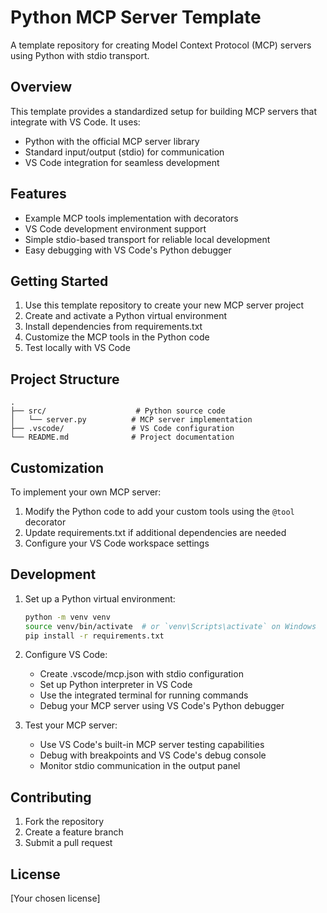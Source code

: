 # Python MCP Server Template

A template repository for creating Model Context Protocol (MCP) servers using Python with stdio transport.

## Overview

This template provides a standardized setup for building MCP servers that integrate with VS Code. It uses:
- Python with the official MCP server library
- Standard input/output (stdio) for communication
- VS Code integration for seamless development

## Features

- Example MCP tools implementation with decorators
- VS Code development environment support
- Simple stdio-based transport for reliable local development
- Easy debugging with VS Code's Python debugger

## Getting Started

1. Use this template repository to create your new MCP server project
2. Create and activate a Python virtual environment
3. Install dependencies from requirements.txt
4. Customize the MCP tools in the Python code
5. Test locally with VS Code

## Project Structure

```
.
├── src/                    # Python source code
│   └── server.py          # MCP server implementation
├── .vscode/               # VS Code configuration
└── README.md              # Project documentation
```

## Customization

To implement your own MCP server:

1. Modify the Python code to add your custom tools using the `@tool` decorator
2. Update requirements.txt if additional dependencies are needed
3. Configure your VS Code workspace settings

## Development

1. Set up a Python virtual environment:
   ```bash
   python -m venv venv
   source venv/bin/activate  # or `venv\Scripts\activate` on Windows
   pip install -r requirements.txt
   ```

2. Configure VS Code:
   - Create .vscode/mcp.json with stdio configuration
   - Set up Python interpreter in VS Code
   - Use the integrated terminal for running commands
   - Debug your MCP server using VS Code's Python debugger

3. Test your MCP server:
   - Use VS Code's built-in MCP server testing capabilities
   - Debug with breakpoints and VS Code's debug console
   - Monitor stdio communication in the output panel

## Contributing

1. Fork the repository
2. Create a feature branch
3. Submit a pull request

## License

[Your chosen license]